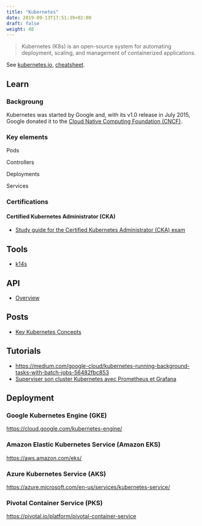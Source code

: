 ```yaml
---
title: "Kubernetes"
date: 2019-09-13T17:51:39+02:00
draft: false
weight: 40
---
```


> Kubernetes (K8s) is an open-source system for automating deployment, scaling, and management of containerized applications.

See [kubernetes.io](https://kubernetes.io/), [cheatsheet](https://devpro.github.io/kubernetes/cheatsheet.html).

## Learn

### Backgroung

Kubernetes was started by Google and, with its v1.0 release in July 2015, Google donated it to the [Cloud Native Computing Foundation (CNCF)](https://www.cncf.io/).

### Key elements

Pods

Controllers

Deployments

Services

### Certifications

#### Certified Kubernetes Administrator (CKA)

- [Study guide for the Certified Kubernetes Administrator (CKA) exam](https://blog.autsoft.hu/certified-kubernetes-administrator/)

## Tools

- [k14s](https://k14s.io/)

## API

- [Overview](https://kubernetes.io/docs/reference/generated/kubernetes-api/v1.14/)

## Posts

- [Key Kubernetes Concepts](https://towardsdatascience.com/key-kubernetes-concepts-62939f4bc08e)

## Tutorials

- https://medium.com/google-cloud/kubernetes-running-background-tasks-with-batch-jobs-56482fbc853
- [Superviser son cluster Kubernetes avec Prometheus et Grafana](https://blog.syloe.com/superviser-cluster-kubernetes-avec-grafana-et-prometheus/)

## Deployment

### Google Kubernetes Engine (GKE)

https://cloud.google.com/kubernetes-engine/

### Amazon Elastic Kubernetes Service (Amazon EKS)

https://aws.amazon.com/eks/

### Azure Kubernetes Service (AKS)

https://azure.microsoft.com/en-us/services/kubernetes-service/

### Pivotal Container Service (PKS)

https://pivotal.io/platform/pivotal-container-service
